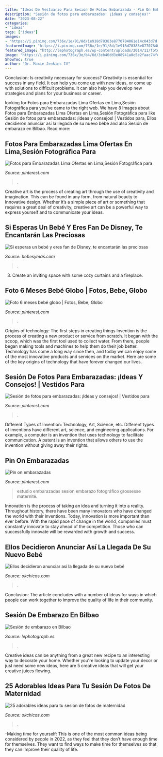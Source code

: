 ```yaml
---
title: "Ideas De Vestuario Para Sesión De Fotos Embarazada - Pin On Embarazadas"
description: "Sesión de fotos para embarazadas: ¡ideas y consejos!"
date: "2023-08-22"
categories:
- "ideas"
tags: ["ideas"]
images:
- "https://i.pinimg.com/736x/1e/91/8d/1e918d78383e8770784061e14c043d7d.jpg"
featuredImage: "https://i.pinimg.com/736x/1e/91/8d/1e918d78383e8770784061e14c043d7d.jpg"
featured_image: "http://lephotograph.es/wp-content/uploads/2014/11/fotografo-embarazo-maternidad-fotos-bilbao-atardecer-playa-mar-bizkaia.jpg"
image: "https://i.pinimg.com/736x/3e/b4/0d/3eb40dd3e08941a0c5e2faac74fe18b3.jpg"
ShowToc: true
author: "Dr. Maxie Jenkins IV"
---
```



Conclusion: Is creativity necessary for success?
Creativity is essential for success in any field. It can help you come up with new ideas, or come up with solutions to difficult problems. It can also help you develop new strategies and plans for your business or career.

	

		
looking for Fotos para Embarazadas Lima Ofertas en Lima,Sesión Fotográfica para you've came to the right web. We have 8 Images about Fotos para Embarazadas Lima Ofertas en Lima,Sesión Fotográfica para like Sesión de fotos para embarazadas: ¡Ideas y consejos! | Vestidos para, Ellos decidieron anunciar así la llegada de su nuevo bebé and also Sesión de embarazo en Bilbao. Read more:
		
    
## Fotos Para Embarazadas Lima Ofertas En Lima,Sesión Fotográfica Para

<img loading=lazy src="https://i.pinimg.com/originals/03/97/87/0397877d638c7a84174f7d2655c23e34.jpg" onerror="this.onerror=null;this.src='https://tse1.mm.bing.net/th?id=OIP.DsmLHhi1IcfXTQZ6MdOgGAHaLH&amp;pid=15.1';" alt="Fotos para Embarazadas Lima Ofertas en Lima,Sesión Fotográfica para">

_Source: pinterest.com_

>. 

	

Creative art is the process of creating art through the use of creativity and imagination. This can be found in any form, from natural beauty to innovative design. Whether it’s a simple piece of art or something that requires a great deal of creativity, creative art can be a powerful way to express yourself and to communicate your ideas.

    
## Si Esperas Un Bebé Y Eres Fan De Disney, Te Encantarán Las Preciosas

<img loading=lazy src="https://i.blogs.es/550c87/_26a0777-editar-copy/1024_2000.jpg" onerror="this.onerror=null;this.src='https://tse2.mm.bing.net/th?id=OIP.CLng1YxRMSScEkwhJesXPAHaE2&amp;pid=15.1';" alt="Si esperas un bebé y eres fan de Disney, te encantarán las preciosas">

_Source: bebesymas.com_

>. 

	

3. Create an inviting space with some cozy curtains and a fireplace. 

    
## Foto 6 Meses Bebé Globo | Fotos, Bebe, Globo

<img loading=lazy src="https://i.pinimg.com/736x/1e/91/8d/1e918d78383e8770784061e14c043d7d.jpg" onerror="this.onerror=null;this.src='https://tse2.mm.bing.net/th?id=OIP.anagVktOv1QeW4FVGVNayQHaIB&amp;pid=15.1';" alt="Foto 6 meses bebé globo | Fotos, Bebe, Globo">

_Source: pinterest.com_

>. 

	

Origins of technology: The first steps in creating things
Invention is the process of creating a new product or service from scratch. It began with the scoop, which was the first tool used to collect water. From there, people began making tools and machines to help them do their job better. Technology has come a long way since then, and today we can enjoy some of the most innovative products and services on the market. Here are some of the key origins of technology that have forever changed our lives.

    
## Sesión De Fotos Para Embarazadas: ¡Ideas Y Consejos! | Vestidos Para

<img loading=lazy src="https://i.pinimg.com/originals/79/d2/6f/79d26f481c7cde16702c9caa4db3aa55.jpg" onerror="this.onerror=null;this.src='https://tse2.mm.bing.net/th?id=OIP.z6Bkjvz3SDzTsw1q_4HyLAHaLH&amp;pid=15.1';" alt="Sesión de fotos para embarazadas: ¡Ideas y consejos! | Vestidos para">

_Source: pinterest.com_

>. 

	

Different Types of Invention: Technology, Art, Science, etc.
Different types of inventions have different art, science, and engineering applications. For example, a computer is an invention that uses technology to facilitate communication. A patent is an invention that allows others to use the invention without giving away their rights.

    
## Pin On Embarazadas

<img loading=lazy src="https://i.pinimg.com/736x/3e/b4/0d/3eb40dd3e08941a0c5e2faac74fe18b3.jpg" onerror="this.onerror=null;this.src='https://tse1.mm.bing.net/th?id=OIP.7DKRzUW1B8Lq4Iqk8Nw2DQHaLH&amp;pid=15.1';" alt="Pin on embarazadas">

_Source: pinterest.com_

>estudio embarazadas sesion embarazo fotográfico grossesse maternité. 

	

Innovation is the process of taking an idea and turning it into a reality. Throughout history, there have been many innovators who have changed the world with their inventions. Today, innovation is more important than ever before. With the rapid pace of change in the world, companies must constantly innovate to stay ahead of the competition. Those who can successfully innovate will be rewarded with growth and success.

    
## Ellos Decidieron Anunciar Así La Llegada De Su Nuevo Bebé

<img loading=lazy src="http://www.okchicas.com/wp-content/uploads/2016/01/Así-anunciaron-la-llegada-y-nacimiento-de-su-bebé-6.jpg" onerror="this.onerror=null;this.src='https://tse2.mm.bing.net/th?id=OIP.WGi2jj7eOsrDpmGJ_6YWJgHaJ3&amp;pid=15.1';" alt="Ellos decidieron anunciar así la llegada de su nuevo bebé">

_Source: okchicas.com_

>. 

	

Conclusion:
The article concludes with a number of ideas for ways in which people can work together to improve the quality of life in their community.

    
## Sesión De Embarazo En Bilbao

<img loading=lazy src="http://lephotograph.es/wp-content/uploads/2014/11/fotografo-embarazo-maternidad-fotos-bilbao-atardecer-playa-mar-bizkaia.jpg" onerror="this.onerror=null;this.src='https://tse1.mm.bing.net/th?id=OIP.8xxT6-UtgwUNzvtNYSCx7wHaFN&amp;pid=15.1';" alt="Sesión de embarazo en Bilbao">

_Source: lephotograph.es_

>. 

	

Creative ideas can be anything from a great new recipe to an interesting way to decorate your home. Whether you're looking to update your decor or just need some new ideas, here are 5 creative ideas that will get your creative juices flowing.

    
## 25 Adorables Ideas Para Tu Sesión De Fotos De Maternidad

<img loading=lazy src="http://www.okchicas.com/wp-content/uploads/2015/11/fotografías-de-embarazadas-1.jpg" onerror="this.onerror=null;this.src='https://tse3.mm.bing.net/th?id=OIP.mi94VqjtihXlVY5sf08XEQHaKk&amp;pid=15.1';" alt="25 adorables ideas para tu sesión de fotos de maternidad">

_Source: okchicas.com_

>. 

	

-Making time for yourself: This is one of the most common ideas being considered by people in 2022, as they feel that they don’t have enough time for themselves. They want to find ways to make time for themselves so that they can improve their quality of life.

